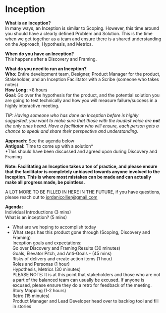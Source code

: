 # Inception

**What is an Inception?**  
In many ways, an Inception is similar to Scoping.  However, this time around you should have a clearly defined Problem and Solution. This is the time when we get together as a team and ensure there is a shared understanding on the Approach, Hypothesis, and Metrics.  
  
**When do you have an Inception?**  
This happens after a Discovery and Framing.  
  
**What do you need to run an Inception?**  
**Who:** Entire development team,  Designer, Product Manager for the product,  Stakeholder, and an Inception Facilitator with a Scribe \(someone who takes notes\)  
**How Long:** &lt;8 hours  
**Goal:** Go over the hypothesis for the product, and the potential solution you are going to test technically and how you will measure failure/success in a highly interactive meeting.

_TIP: Having someone who has done an Inception before is highly suggested, you want to make sure that those with the loudest voice are **not** the only ones heard. Have a facilitator who will ensure, each person gets a chance to speak and share their perspective and understanding._  
  
**Approach:** See the agenda below  
**Antigoal:** Time to come up with a solution\*  
\*This should have been discussed and agreed upon during Discovery and Framing  
  
**Note: Facilitating an Inception takes a ton of practice, and please ensure that the facilitator is completely unbiased towards anyone involved to the Inception. This is where most mistakes can be made and can actually make all progress made, be pointless.**  
  
A LOT MORE TO BE FILLED IN HERE IN THE FUTURE, if you have questions, please reach out to jordanicollier@gmail.com

**Agenda:**  
Individual Introductions \(3 mins\)  
What is an inception? \(5 mins\)  
- What are we hoping to accomplish today  
- What steps has this product gone through \(Scoping, Discovery and Framing\)  
Inception goals and expectations:  
Go over Discovery and Framing Results \(30 minutes\)  
Goals, Elevator Pitch, and Anti-Goals - \(45 mins\)  
Risks of delivery and create action items \(1 hour\)  
Roles and Personas \(1 hour\)  
Hypothesis, Metrics \(30 minutes\)  
PLEASE NOTE: It is at this point that stakeholders and those who are not a part of the balanced team can usually be excused. If anyone is excused, please ensure they do a retro for feedback of the meeting.  
Story Mapping \(1-2 hours\)  
Retro \(15 minutes\)  
Product Manager and Lead Developer head over to backlog tool and fill in stories

